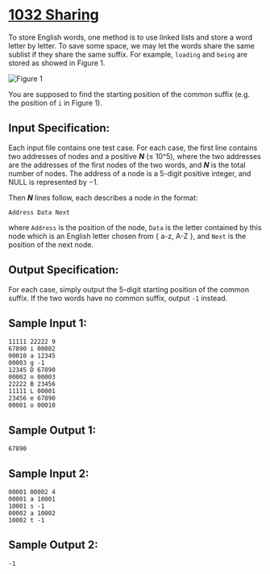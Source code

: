 # [1032 Sharing](https://pintia.cn/problem-sets/994805342720868352/problems/994805460652113920)

To store English words, one method is to use linked lists and store a word letter by letter. To save some space, we may let the words share the same sublist if they share the same suffix. For example, `loading` and `being` are stored as showed in Figure 1.

![Figure 1](https://images.ptausercontent.com/ef0a1fdf-3d9f-46dc-9a27-21f989270fd4.jpg)

You are supposed to find the starting position of the common suffix (e.g. the position of `i` in Figure 1).

## Input Specification:

Each input file contains one test case. For each case, the first line contains two addresses of nodes and a positive ***N*** (≤ 10^5), where the two addresses are the addresses of the first nodes of the two words, and ***N*** is the total number of nodes. The address of a node is a 5-digit positive integer, and NULL is represented by −1.

Then ***N*** lines follow, each describes a node in the format:

```
Address Data Next
```

where `Address` is the position of the node, `Data` is the letter contained by this node which is an English letter chosen from { a-z, A-Z }, and `Next` is the position of the next node.

## Output Specification:

For each case, simply output the 5-digit starting position of the common suffix. If the two words have no common suffix, output `-1` instead.

## Sample Input 1:

```
11111 22222 9
67890 i 00002
00010 a 12345
00003 g -1
12345 D 67890
00002 n 00003
22222 B 23456
11111 L 00001
23456 e 67890
00001 o 00010
```

## Sample Output 1:

```
67890
```

## Sample Input 2:

```
00001 00002 4
00001 a 10001
10001 s -1
00002 a 10002
10002 t -1
```

## Sample Output 2:

```
-1
```